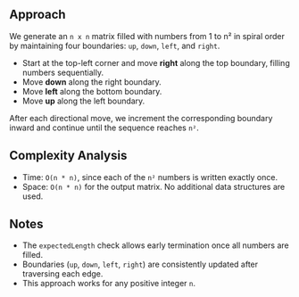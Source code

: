 ## Approach

We generate an `n x n` matrix filled with numbers from 1 to n² in spiral order by maintaining four boundaries: `up`, `down`, `left`, and `right`.

- Start at the top-left corner and move **right** along the top boundary, filling numbers sequentially.
- Move **down** along the right boundary.
- Move **left** along the bottom boundary.
- Move **up** along the left boundary.

After each directional move, we increment the corresponding boundary inward and continue until the sequence reaches `n²`.

## Complexity Analysis

- Time: `O(n * n)`, since each of the `n²` numbers is written exactly once.
- Space: `O(n * n)` for the output matrix. No additional data structures are used.

## Notes

- The `expectedLength` check allows early termination once all numbers are filled.
- Boundaries (`up`, `down`, `left`, `right`) are consistently updated after traversing each edge.
- This approach works for any positive integer `n`.  

